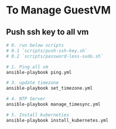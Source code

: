 # To Manage GuestVM

## Push ssh key to all vm

```bash
# 0. run below scripts
# 0.1 `scripts/push-ssh-key.sh`
# 0.2 `scripts/password-less-sudo.sh`

# 1. Ping all vm
ansible-playbook ping.yml

# 3. update timezone
ansible-playbook set_timezone.yml

# 4. NTP Server
ansible-playbook manage_timesync.yml

# 5. Install kuberneties
ansible-playbook install_kubernetes.yml
```